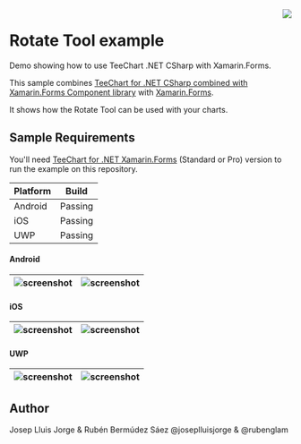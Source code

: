 <a href="https://www.steema.com/product/forms">
<img align="right" src="http://www.teechart.net/img/logos/teechart_forms.png">
</a>

Rotate Tool example
===================
Demo showing how to use TeeChart .NET CSharp with Xamarin.Forms.

This sample combines [TeeChart for .NET CSharp combined with Xamarin.Forms Component library](https://www.steema.com/product/forms) with [Xamarin.Forms](https://www.xamarin.com/forms). 

It shows how the Rotate Tool can be used with your charts.


## Sample Requirements

You'll need [TeeChart for .NET  Xamarin.Forms](https://www.steema.com/downloads/forms) (Standard or Pro) version to run the example on this repository. 

|Platform|Build|
|--|--| 
| Android |Passing|
|iOS|Passing|
|UWP|Passing|

#### Android

| ![screenshot](https://github.com/Steema/teechart-xamarin-forms-samples/blob/master/RotateTool/Screenshots/image_no_dragged_droid.png) | ![screenshot](https://github.com/Steema/teechart-xamarin-forms-samples/blob/master/RotateTool/Screenshots/image_dragged_droid.png) |
|--|--|

#### iOS

| ![screenshot](https://github.com/Steema/teechart-xamarin-forms-samples/blob/master/RotateTool/Screenshots/image_no_dragged_ios.png) | ![screenshot](https://github.com/Steema/teechart-xamarin-forms-samples/blob/master/RotateTool/Screenshots/image_dragged_ios.png) |
|--|--|

#### UWP

| ![screenshot](https://github.com/Steema/teechart-xamarin-forms-samples/blob/master/RotateTool/Screenshots/image_no_dragged_uwp.png) | ![screenshot](https://github.com/Steema/teechart-xamarin-forms-samples/blob/master/RotateTool/Screenshots/image_dragged_uwp.png) |
|--|--|


## Author

Josep Lluis Jorge & Rubén Bermúdez Sáez
@joseplluisjorge & @rubenglam

